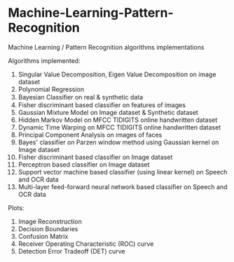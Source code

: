 # Machine-Learning-Pattern-Recognition
Machine Learning / Pattern Recognition algorithms implementations

Algorithms implemented:
1. Singular Value Decomposition, Eigen Value Decomposition on image dataset
2. Polynomial Regression
3. Bayesian Classiﬁer on real & synthetic data
4. Fisher discriminant based classifier on features of images
5. Gaussian Mixture Model on Image dataset & Synthetic dataset
6. Hidden Markov Model on MFCC TIDIGITS online handwritten dataset
7. Dynamic Time Warping on MFCC TIDIGITS online handwritten dataset
8. Principal Component Analysis on images of faces
9. Bayes' classifier on Parzen window method using Gaussian kernel on Image dataset
10. Fisher discriminant based classifier on Image dataset
11. Perceptron based classifier on Image dataset
12. Support vector machine based classifier (using linear kernel) on Speech and OCR data
13. Multi-layer feed-forward neural network based classifier on Speech and OCR data



Plots:
1. Image Reconstruction
2. Decision Boundaries
3. Confusion Matrix
4. Receiver Operating Characteristic (ROC) curve
5. Detection Error Tradeoff (DET) curve
